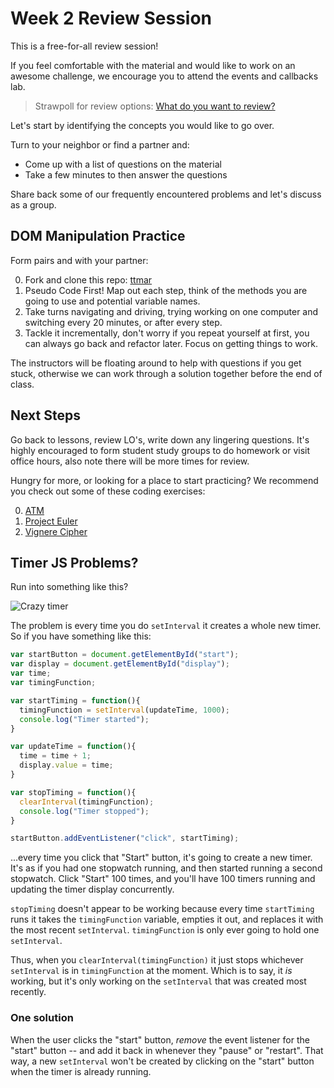 # Week 2 Review Session

This is a free-for-all review session!

If you feel comfortable with the material and would like to work on an awesome challenge,
we encourage you to attend the events and callbacks lab.

> Strawpoll for review options: [What do you want to review?](http://strawpoll.me/5781867)

Let's start by identifying the concepts you would like to go over.

Turn to your neighbor or find a partner and:
- Come up with a list of questions on the material
- Take a few minutes to then answer the questions

Share back some of our frequently encountered problems and let's discuss as a group.

## DOM Manipulation Practice
Form pairs and with your partner:

0. Fork and clone this repo: [ttmar](https://github.com/ga-dc/ttmar/blob/master/readme.md)
1. Pseudo Code First! Map out each step, think of the methods you are going to use and potential variable names.
2. Take turns navigating and driving, trying working on one computer and switching every 20 minutes, or after every step.
3. Tackle it incrementally, don't worry if you repeat yourself at first, you can always go back and refactor later. Focus on getting things to work.

The instructors will be floating around to help with questions if you get stuck, otherwise we can work through a solution together before the end of class.

## Next Steps
Go back to lessons, review LO's, write down any lingering questions. It's highly encouraged to form student study groups to do homework or visit office hours, also note there will be more times for review.

Hungry for more, or looking for a place to start practicing? We recommend you check out some of these coding exercises:

0. [ATM](https://github.com/ga-dc/atm)
1. [Project Euler](https://projecteuler.net/archives)
2. [Vignere Cipher](https://github.com/ga-dc/vignere_cipher)

## Timer JS Problems?

Run into something like this?

![Crazy timer](http://i.imgur.com/oyQkuxm.gif)

The problem is every time you do `setInterval` it creates a whole new timer. So if you have something like this:

```js
var startButton = document.getElementById("start");
var display = document.getElementById("display");
var time;
var timingFunction;

var startTiming = function(){
  timingFunction = setInterval(updateTime, 1000);
  console.log("Timer started");
}

var updateTime = function(){
  time = time + 1;
  display.value = time;
}

var stopTiming = function(){
  clearInterval(timingFunction);
  console.log("Timer stopped");
}

startButton.addEventListener("click", startTiming);
```

...every time you click that "Start" button, it's going to create a new timer. It's as if you had one stopwatch running, and then started running a second stopwatch. Click "Start" 100 times, and you'll have 100 timers running and updating the timer display concurrently.

`stopTiming` doesn't appear to be working because every time `startTiming` runs it takes the `timingFunction` variable, empties it out, and replaces it with the most recent `setInterval`. `timingFunction` is only ever going to hold one `setInterval`.

Thus, when you `clearInterval(timingFunction)` it just stops whichever `setInterval` is in `timingFunction` at the moment. Which is to say, it *is* working, but it's only working on the `setInterval` that was created most recently.

### One solution

When the user clicks the "start" button, *remove* the event listener for the "start" button -- and add it back in whenever they "pause" or "restart". That way, a new `setInterval` won't be created by clicking on the "start" button when the timer is already running.
